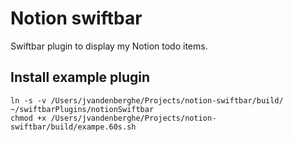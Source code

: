# Notion swiftbar

Swiftbar plugin to display my Notion todo items.

## Install example plugin

```
ln -s -v /Users/jvandenberghe/Projects/notion-swiftbar/build/ ~/swiftbarPlugins/notionSwiftbar
chmod +x /Users/jvandenberghe/Projects/notion-swiftbar/build/exampe.60s.sh
```
